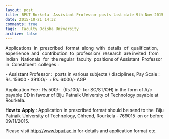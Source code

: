 ```yaml
---
layout: post
title: BPUT Rorkela  Assistant Professor posts last date 9th Nov-2015   
date: 2015-10-21 14:32
comments: true
tags:  Faculty Odisha University 
archive: false
---
```

Applications  in  prescribed  format  along  with  details  of  qualification,  experience  and  contribution  to  profession/  research  are invited  from  Indian  Nationals  for  the regular  faculty  positions of Assistant  Professor  in  Constituent  colleges :

- Assistant Professor :  posts in various subjects / disciplines, Pay Scale :  Rs. 15600 - 39100/- + Rs. 6000/- AGP   

Application Fee : Rs.500/-  (Rs.100/- for SC/ST/OH) in the form of A/c payable DD in favour of Biju Patnaik University of Technology payable at Rourkela. 

**How to Apply** : Application in prescribed format should be send to the  Biju Patnaik University of Technology, Chhend, Rourkela - 769015  on or before 09/11/2015. 

Please visit <http://www.bput.ac.in>  for details and application format etc.



